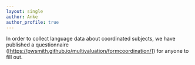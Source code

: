 ```yaml
---
layout: single
author: Anke
author_profile: true
---
```


In order to collect language data about coordinated subjects, we have published a questionnaire ([https://pwsmith.github.io/multivaluation/formcoordination/]) for anyone to fill out.
